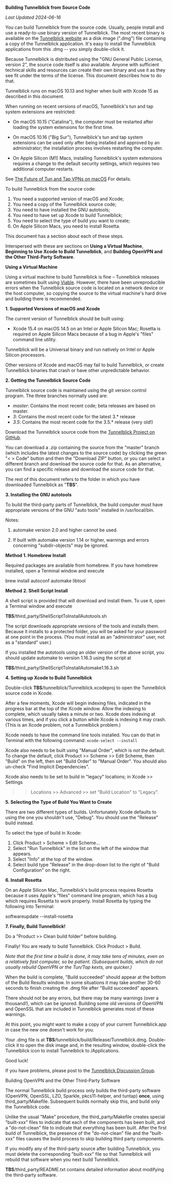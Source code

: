 **Building Tunnelblick from Source Code**

_Last Updated 2024-06-16_

You can build Tunnelblick from the source code. Usually, people install
and use a ready-to-use binary version of Tunnelblick. The most recent
binary is available on the [Tunnelblick
website](https://tunnelblick.net) as a disk image (".dmg") file
containing a copy of the Tunnelblick application. It's easy to install
the Tunnelblick applications from this .dmg -- you simply double-click it.

Because Tunnelblick is distributed using the "GNU General Public
License, version 2", the source code itself is also available. Anyone
with sufficient technical skills and resources can create their own
binary and use it as they see fit under the terms of the license. This
document describes how to do that.

Tunnelblick runs on macOS 10.13 and higher when built with Xcode 15 as described
in this document.

When running on recent versions of macOS, Tunnelblick's tun and tap system extensions
are restricted:

 * On macOS 10.15 ("Catalina"), the computer must be restarted after loading the
   system extensions for the first time.

 * On macOS 10.16 ("Big Sur"), Tunnelblick's tun and tap system extensions can be
   used only after being installed and approved by an administrator;
   the installation process involves restarting the computer.

 * On Apple Silicon (M1) Macs, installing Tunnelblick's system extensions
   requires a change to the default security settings, which requires two
   additional computer restarts.

See [The Future of Tun and Tap VPNs on macOS](https://tunnelblick.net/cTunTapConnections.html)
For details.

To build Tunnelblick from the source code:

 1. You need a supported version of macOS and Xcode;
 2. You need a copy of the Tunnelblick source code;
 3. You need to have installed the GNU autotools;
 4. You need to have set up Xcode to build Tunnelblick;
 5. You need to select the type of build you want to create;
 6. On Apple Silicon Macs, you need to install Rosetta.
 
This document has a section about each of these steps.

Interspersed with these are sections on **Using a Virtual Machine**,
**Beginning to Use Xcode to Build Tunnelblick**, and **Building OpenVPN
and the Other Third-Party Software**.


**Using a Virtual Machine**

Using a virtual machine to build Tunnelblick is fine – Tunnelblick
releases are sometimes built using 
[Viable](https://eclecticlight.co/virtualisation-on-apple-silicon/).
However, there have been unreproducible errors when the Tunnelblick source
code is located on a network device or the host computer, so copying the source
to the virtual machine's hard drive and building there is recommended.


**1. Supported Versions of macOS and Xcode**

The current version of Tunnelblick should be built using:
 * Xcode 15.4  on macOS 14.5 on an Intel or Apple Silicon Mac; Rosetta is required
on Apple Silicon Macs because of a bug in Apple's "files" command line utility.

Tunnelblick will be a Universal binary and run natively on Intel or Apple Silicon
processors.

Other versions of Xcode and macOS may fail to build Tunnelblick, or create
Tunnelblick binaries that crash or have other unpredictable behavior.

**2. Getting the Tunnelblick Source Code**

Tunnelblick source code is maintained using the git version control program. The
three branches normally used are:
 * *master*: Contains the most recent code; beta releases are based on master.
 * *3*: Contains the most recent code for the latest 3.* release
 * *3.5*: Contains the most recent code for the 3.5.* release (very old!)

Download the Tunnelblick source code from the [Tunnelblick Project on
GitHub](https://github.com/Tunnelblick//Tunnelblick).

You can download a .zip containing the source from the "master" branch (which includes
the latest changes to the source code) by clicking the green "< > Code" button and
then the "Download ZIP" button, or you can select a different branch and download
the source code for that. As an alternative, you can find a specific release and
download the source code for that.

The rest of this document refers to the folder in which you have
downloaded Tunnelblick as "**TBS**".


**3. Installing the GNU autotools**

To build the third-party parts of Tunnelblick, the build computer must
have appropriate versions of the GNU "auto tools" installed in
/usr/local/bin.

Notes:

 1. automake version 2.0 and higher cannot be used.

 2. If built with automake version 1.14 or higher, warnings and errors
 concerning "subdir-objects" may be ignored.

  **Method 1. Homebrew Install**

  Required packages are available from homebrew. If you have homebrew
  installed, open a Terminal window and execute

  brew install autoconf automake libtool

  **Method 2. Shell Script Install**

  A shell script is provided that will download and install them. To use
  it, open a Terminal window and execute

  **TBS**/third_party/ShellScriptToInstallAutotools.sh

  The script downloads appropriate versions of the tools and installs
  them. Because it installs to a protected folder, you will be asked for
  your password at one point in the process. (You must install as an
  "administrator" user, not as a "standard" user.)

  If you installed the autotools using an older version of the above
  script, you should update automake to version 1.16.3 using the script at

  **TBS**/third_party/ShellScriptToInstallAutomake1.16.3.sh

**4. Setting up Xcode to Build Tunnelblick**

Double-click **TBS**/tunnelblick/Tunnelblick.xcodeproj to
open the Tunnelblick source code in Xcode.

After a few moments, Xcode will begin indexing files, indicated in the progress
bar at the top of the Xcode window. Allow the indexing to complete, which
usually takes a minute or two. Xcode does indexing at various times, and if you
click a button while Xcode is indexing it may crash. (This is an Xcode
problem, not a Tunnelblick problem.)

Xcode needs to have the command line tools installed. You can
do that in Terminal with the following command:
```xcode-select --install```

Xcode also needs to be built using "Manual Order", which is _not_ the default. To
change the default, click Product >> Scheme >> Edit Scheme, then "Build" on the left,
then set "Build Order" to "Manual Order". You should also un-check "Find Implicit
Dependencies".

Xcode also needs to be set to build in "legacy" locations; in Xcode >> Settings
>> Locations >> Advanced >> set "Build Location" to "Legacy".

**5. Selecting  the Type of Build You Want to Create**

There are two different types of builds. Unfortunately Xcode defaults to
using the one you shouldn't use, "Debug". You should use the "Release"
build instead.

To select the type of build in Xcode:

 1. Click Product > Scheme > Edit Scheme…
 2. Select "Run Tunnelblick" in the list on the left of the window that
 appears.
 3. Select "Info" at the top of the window.
 4. Select build type "Release" in the drop-down list to the right of "Build
 Configuration" on the right.

**6. Install Rosetta**

On an Apple Silicon Mac, Tunnelblick's build process requires Rosetta because
it uses Apple's "files" command line program, which has a bug which requires
Rosetta to work properly. Install Rosetta by typing the following into Terminal:

softwareupdate --install-rosetta


**7. Finally, Build Tunnelblick!**

Do a "Product >> Clean build folder" before building.

Finally! You are ready to build Tunnelblick. Click Product > Build.

_Note that the first time a build is done, it may take tens of minutes, even on a
relatively fast computer, so be patient. (Subsequent builds, which do
not usually rebuild OpenVPN or the Tun/Tap kexts, are quicker.)_

When the build is complete, "Build succeeded" should appear at the bottom
of the Build Results window. In some situations it may take another
30-60 seconds to finish creating the .dmg file after "Build succeeded"
appears.

There should not be any errors, but there may be many warnings (over a thousand!),
which can be ignored. Building some old versions of OpenVPN and OpenSSL that are
included in Tunnelblick generates most of these warnings.

At this point, you might want to make a copy of your current
Tunnelblick.app in case the new one doesn't work for you.

Your .dmg file is at
**TBS**/tunnelblick/build/Release/Tunnelblick.dmg.
Double-click it to open the disk image and, in the resulting window,
double-click the Tunnelblick icon to install Tunnelblick to
/Applications.

Good luck!

If you have problems, please post to the [Tunnelblick Discussion
Group](https://groups.google.com/forum/#!forum/tunnelblick-discuss).


Building OpenVPN and the Other Third-Party Software

The normal Tunnelblick build process only builds the third-party software (OpenVPN,
OpenSSL, LZO, Sparkle, pkcs11-helper, and tuntap) **once**, using third_party/Makefile.
Subsequent builds normally skip this, and build only the Tunnelblick code.

Unlike the usual "Make" procedure, the third_party/Makefile creates
special "built-xxx" files to indicate that each of the components has
been built, and a "do-not-clean" file to indicate that everything has
been built. After the first build of Tunnelblick, the presence of the
"do-not-clean" file and the "built-xxx" files causes the build process
to skip building third party components.

If you modify any of the third-party source after building Tunnelblick,
you must delete the corresponding "built-xxx" file so that Tunnelblick
will rebuild that software when you next build Tunnelblick.

**TBS**/third_party/README.txt contains detailed
information about modifying the third-party software.
